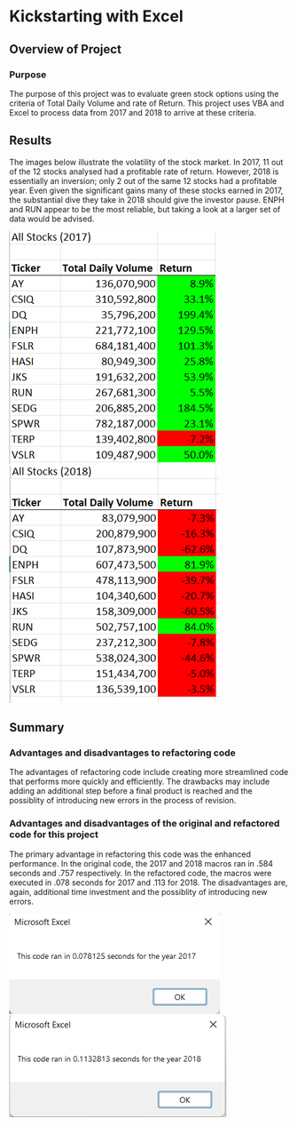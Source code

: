 # Kickstarting with Excel

## Overview of Project

### Purpose
The purpose of this project was to evaluate green stock options using the criteria of Total Daily Volume and rate of Return.  This project uses VBA and Excel to process data from 2017 and 2018 to arrive at these criteria.

## Results
The images below illustrate the volatility of the stock market.  In 2017, 11 out of the 12 stocks analysed had a profitable rate of return.  However, 2018 is essentially an inversion; only 2 out of the same 12 stocks had a profitable year.  Even given the significant gains many of these stocks earned in 2017, the substantial dive they take in 2018 should give the investor pause.  ENPH and RUN appear to be the most reliable, but taking a look at a larger set of data would be advised.

![](/Resources/VBA_Challenge_2017_Output.png)
![](/Resources/VBA_Challenge_2018_Output.png)

## Summary

### Advantages and disadvantages to refactoring code
The advantages of refactoring code include creating more streamlined code that performs more quickly and efficiently.  The drawbacks may include adding an additional step before a final product is reached and the possiblity of introducing new errors in the process of revision.

### Advantages and disadvantages of the original and refactored code for this project
The primary advantage in refactoring this code was the enhanced performance.  In the original code, the 2017 and 2018 macros ran in .584 seconds and .757 respectively.  In the refactored code, the macros were executed in .078 seconds for 2017 and .113 for 2018.  The disadvantages are, again, additional time investment and the possiblity of introducing new errors.  

![](/Resources/VBA_Challenge_2017.png)
![](/Resources/VBA_Challenge_2018.png)
